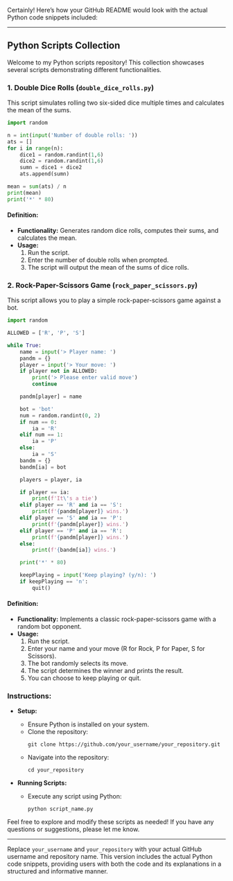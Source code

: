 Certainly! Here’s how your GitHub README would look with the actual Python code snippets included:

---

## Python Scripts Collection

Welcome to my Python scripts repository! This collection showcases several scripts demonstrating different functionalities.

### 1. Double Dice Rolls (`double_dice_rolls.py`)

This script simulates rolling two six-sided dice multiple times and calculates the mean of the sums.

```python
import random

n = int(input('Number of double rolls: '))
ats = []
for i in range(n):
    dice1 = random.randint(1,6)
    dice2 = random.randint(1,6)
    sumn = dice1 + dice2
    ats.append(sumn)

mean = sum(ats) / n
print(mean)
print('*' * 80)
```

#### Definition:
- **Functionality:** Generates random dice rolls, computes their sums, and calculates the mean.
- **Usage:** 
  1. Run the script.
  2. Enter the number of double rolls when prompted.
  3. The script will output the mean of the sums of dice rolls.

### 2. Rock-Paper-Scissors Game (`rock_paper_scissors.py`)

This script allows you to play a simple rock-paper-scissors game against a bot.

```python
import random

ALLOWED = ['R', 'P', 'S']

while True:
    name = input('> Player name: ')
    pandm = {}
    player = input('> Your move: ')
    if player not in ALLOWED:
        print('> Please enter valid move')
        continue

    pandm[player] = name

    bot = 'bot'
    num = random.randint(0, 2)
    if num == 0:
        ia = 'R'
    elif num == 1:
        ia = 'P'
    else:
        ia = 'S'
    bandm = {}
    bandm[ia] = bot

    players = player, ia

    if player == ia:
        print(f'It\'s a tie')
    elif player == 'R' and ia == 'S':
        print(f'{pandm[player]} wins.')
    elif player == 'S' and ia == 'P':
        print(f'{pandm[player]} wins.')
    elif player == 'P' and ia == 'R':
        print(f'{pandm[player]} wins.')
    else:
        print(f'{bandm[ia]} wins.')

    print('*' * 80)

    keepPlaying = input('Keep playing? (y/n): ')
    if keepPlaying == 'n':
        quit()
```

#### Definition:
- **Functionality:** Implements a classic rock-paper-scissors game with a random bot opponent.
- **Usage:** 
  1. Run the script.
  2. Enter your name and your move (R for Rock, P for Paper, S for Scissors).
  3. The bot randomly selects its move.
  4. The script determines the winner and prints the result.
  5. You can choose to keep playing or quit.

### Instructions:

- **Setup:**
  - Ensure Python is installed on your system.
  - Clone the repository:
    ```
    git clone https://github.com/your_username/your_repository.git
    ```
  - Navigate into the repository:
    ```
    cd your_repository
    ```

- **Running Scripts:**
  - Execute any script using Python:
    ```
    python script_name.py
    ```

Feel free to explore and modify these scripts as needed! If you have any questions or suggestions, please let me know.

---

Replace `your_username` and `your_repository` with your actual GitHub username and repository name. This version includes the actual Python code snippets, providing users with both the code and its explanations in a structured and informative manner.
